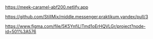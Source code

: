 https://meek-caramel-abf200.netlify.app

https://github.com/StillMix/middle.messenger.praktikum.yandex/pull/3


https://www.figma.com/file/5K5YnfiLlTmd1oErHQVLGr/project?node-id=501%3A576

